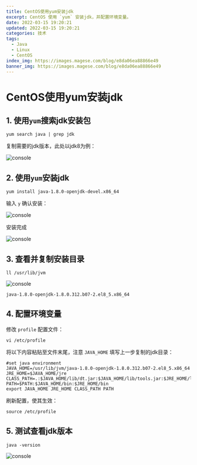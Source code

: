```yaml
---
title: CentOS使用yum安装jdk
excerpt: CentOS 使用 `yum` 安装jdk，并配置环境变量。
date: 2022-03-15 19:20:21
updated: 2022-03-15 19:20:21
categories: 技术
tags:
  - Java
  - Linux
  - CentOS
index_img: https://images.magese.com/blog/e8da06ea88866e49
banner_img: https://images.magese.com/blog/e8da06ea88866e49
---
```



# CentOS使用yum安装jdk


## 1. 使用`yum`搜索jdk安装包

```
yum search java | grep jdk
```

复制需要的jdk版本，此处以jdk8为例：

![console](https://images.magese.com/blog/24db56140a6ea604)


## 2. 使用`yum`安装jdk

```
yum install java-1.8.0-openjdk-devel.x86_64
```

输入 `y` 确认安装：

![console](https://images.magese.com/blog/353e6512cac36455)

安装完成

![console](https://images.magese.com/blog/f6682951b2d45c4a)


## 3. 查看并复制安装目录

```
ll /usr/lib/jvm
```

![console](https://images.magese.com/blog/e73dda1ed24907b5)

```
java-1.8.0-openjdk-1.8.0.312.b07-2.el8_5.x86_64
```


## 4. 配置环境变量

修改 `profile` 配置文件：

```
vi /etc/profile
```

将以下内容粘贴至文件末尾，注意 `JAVA_HOME` 填写上一步复制的jdk目录：

```
#set java environment
JAVA_HOME=/usr/lib/jvm/java-1.8.0-openjdk-1.8.0.312.b07-2.el8_5.x86_64
JRE_HOME=$JAVA_HOME/jre
CLASS_PATH=.:$JAVA_HOME/lib/dt.jar:$JAVA_HOME/lib/tools.jar:$JRE_HOME/lib
PATH=$PATH:$JAVA_HOME/bin:$JRE_HOME/bin
export JAVA_HOME JRE_HOME CLASS_PATH PATH
```

刷新配置，使其生效：

```
source /etc/profile
```


## 5. 测试查看jdk版本

```
java -version
```

![console](https://images.magese.com/blog/e8da06ea88866e49)

